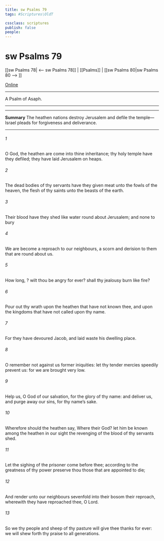 ```yaml
---
title: sw Psalms 79
tags: #Scriptures\OldT

cssclass: scriptures
publish: false
people:
---
```


# sw Psalms 79
[[sw Psalms 78| <-- sw Psalms 78]] | [[Psalms]] | [[sw Psalms 80|sw Psalms 80 --> ]]

[Online](https://churchofjesuschrist.org/study/scriptures/ot/ps/79?lang=eng)

---
A Psalm of Asaph.

---

---
__Summary__
The heathen nations destroy Jerusalem and defile the temple—Israel pleads for forgiveness and deliverance.

---
###### 1 
O God, the heathen are come into thine inheritance; thy holy temple have they defiled; they have laid Jerusalem on heaps.

###### 2 
The dead bodies of thy servants have they given  meat unto the fowls of the heaven, the flesh of thy saints unto the beasts of the earth.

###### 3 
Their blood have they shed like water round about Jerusalem; and  none to bury 

###### 4 
We are become a reproach to our neighbours, a scorn and derision to them that are round about us.

###### 5 
How long, ? wilt thou be angry for ever? shall thy jealousy burn like fire?

###### 6 
Pour out thy wrath upon the heathen that have not known thee, and upon the kingdoms that have not called upon thy name.

###### 7 
For they have devoured Jacob, and laid waste his dwelling place.

###### 8 
O remember not against us former iniquities: let thy tender mercies speedily prevent us: for we are brought very low.

###### 9 
Help us, O God of our salvation, for the glory of thy name: and deliver us, and purge away our sins, for thy name’s sake.

###### 10 
Wherefore should the heathen say, Where  their God? let him be known among the heathen in our sight  the revenging of the blood of thy servants  shed.

###### 11 
Let the sighing of the prisoner come before thee; according to the greatness of thy power preserve thou those that are appointed to die;

###### 12 
And render unto our neighbours sevenfold into their bosom their reproach, wherewith they have reproached thee, O Lord.

###### 13 
So we thy people and sheep of thy pasture will give thee thanks for ever: we will shew forth thy praise to all generations.

